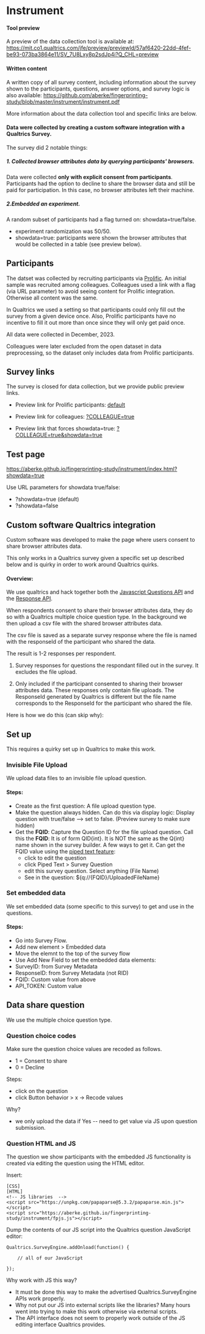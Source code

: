 # Instrument

#### Tool preview
A preview of the data collection tool is available at: https://mit.co1.qualtrics.com/jfe/preview/previewId/57af6420-22dd-4fef-be93-073ba3864e11/SV_7U8Lxy8p2sdJp4i?Q_CHL=preview 

#### Written content
A written copy of all survey content, including information about the survey shown to the participants, questions, answer options, and survey logic is also available:
https://github.com/aberke/fingerprinting-study/blob/master/instrument/instrument.pdf

More information about the data collection tool and specific links are below.


#### Data were collected by creating a custom software integration with a Qualtrics Survey.

The survey did 2 notable things:

##### 1. Collected browser attributes data by querying participants' browsers.

Data were collected __only with explicit consent from participants__.
Participants had the option to decline to share the browser data and still be paid for participation. In this case, no browser attributes left their machine.

##### 2.Embedded an experiment. 
A random subset of participants had a flag turned on: showdata=true/false.
- experiment randomization was 50/50.
- showdata=true: participants were shown the browser attributes that would be collected in a table (see preview below).

## Participants

The datset was collected by recruiting participants via [Prolific](https://www.prolific.com/). An initial sample was recruited among colleagues. Colleagues used a link with a flag (via URL parameter) to avoid seeing content for Prolific integration. Otherwise all content was the same.

In Qualtrics we used a setting so that participants could only fill out the survey from a given device once. Also, Prolific participants have no incentive to fill it out more than once since they will only get paid once.

All data were collected in December, 2023.

Colleagues were later excluded from the open dataset in data preprocessing, so the dataset only includes data from Prolific participants.


## Survey links

The survey is closed for data collection, but we provide public preview links.

- Preview link for Prolific participants: [default](https://mit.co1.qualtrics.com/jfe/preview/previewId/57af6420-22dd-4fef-be93-073ba3864e11/SV_7U8Lxy8p2sdJp4i?Q_CHL=preview&Q_SurveyVersionID=current)

- Preview link for colleagues: [?COLLEAGUE=true](https://mit.co1.qualtrics.com/jfe/preview/previewId/57af6420-22dd-4fef-be93-073ba3864e11/SV_7U8Lxy8p2sdJp4i?Q_CHL=preview&Q_SurveyVersionID=current&COLLEAGUE=true)

- Preview link that forces showdata=true: [?COLLEAGUE=true&showdata=true](https://mit.co1.qualtrics.com/jfe/preview/previewId/57af6420-22dd-4fef-be93-073ba3864e11/SV_7U8Lxy8p2sdJp4i?Q_CHL=preview&Q_SurveyVersionID=current&COLLEAGUE=true&showdata=true)


## Test page

https://aberke.github.io/fingerprinting-study/instrument/index.html?showdata=true


Use URL parameters for showdata true/false:
- ?showdata=true (default)
- ?showdata=false


## Custom software Qualtrics integration

Custom software was developed to make the page where users consent to share browser attributes data.

This only works in a Qualtrics survey given a specific set up described below and is quirky in order to work around Qualtrics quirks.

#### Overview:

We use qualtrics and hack together both the [Javascript Questions API](https://api.qualtrics.com/82bd4d5c331f1-qualtrics-java-script-question-api-class) and the [Response API](https://api.qualtrics.com/354c312da7cc7-survey-responses).

When respondents consent to share their browser attributes data, they do so with a Qualtrics multiple choice question type. In the background we then upload a csv file with the shared browser attributes data.

The csv file is saved as a separate survey response where the file is named with the responseId of the participant who shared the data.

The result is 1-2 responses per respondent.

1. Survey responses for questions the respondant filled out in the survey. It excludes the file upload.

2. Only included if the participant consented to sharing their browser attributes data. These responses only contain file uploads. The ResponseId generated by Qualtrics is different but the file name corresponds to the ResponseId for the participant who shared the file.

Here is how we do this (can skip why):

## Set up 

This requires a quirky set up in Qualtrics to make this work.


### Invisible File Upload

We upload data files to an invisible file upload question.

#### Steps:
- Create as the first question: A file upload question type.
- Make the question always hidden. Can do this via display logic: Display question with true/false --> set to false. (Preview survey to make sure hidden)
- Get the __FQID__: Capture the Question ID for the file upload question. Call this the __FQID__: It is of form QID{int}. It is NOT the same as the Q{int} name shown in the survey builder. A few ways to get it. Can get the FQID value using the [piped text feature](https://www.qualtrics.com/support/survey-platform/survey-module/editing-questions/piped-text/piped-text-overview/#PipingFromAPreviousQuestion):
    - click to edit the question
    - click Piped Text > Survey Question
    - edit this survey question. Select anything (File Name)
    - See in the question: ${q://{FQID}/UploadedFileName}

### Set embedded data

We set embedded data (some specific to this survey) to get and use in the questions.

#### Steps:
- Go into Survey Flow.
- Add new element > Embedded data
- Move the elemnt to the top of the survey flow
- Use Add New Field to set the embedded data elements:
- SurveyID: from Survey Metadata
- ResponseID: from Survey Metadata (not RID)
- FQID: Custom value from above
- API_TOKEN: Custom value



## Data share question

We use the multiple choice question type.

### Question choice codes

Make sure the question choice values are recoded as follows.

- 1 = Consent to share
- 0 = Decline

Steps:
- click on the question
- click Button behavior > x -> Recode values

Why?
- we only upload the data if Yes -- need to get value via JS upon question submission.

### Question HTML and JS

The question we show participants with the embedded JS functionality is created via editing the question using the HTML editor. 

Insert:

```
[CSS]
[HTML]
<!-- JS libraries  -->
<script src="https://unpkg.com/papaparse@5.3.2/papaparse.min.js"></script>
<script src="https://aberke.github.io/fingerprinting-study/instrument/fpjs.js"></script>
```

Dump the contents of our JS script into the Qualtrics question JavaScript editor:

```
Qualtrics.SurveyEngine.addOnload(function() {

    // all of our JavaScript

});
```

Why work with JS this way? 
- It must be done this way to make the advertised Qualtrics.SurveyEngine APIs work properly. 
- Why not put our JS into external scripts like the libraries?  Many hours went into trying to make this work otherwise via external scripts. 
- The API interface does not seem to properly work outside of the JS editing interface Qualtrics provides.
